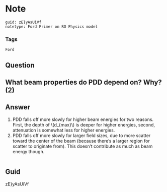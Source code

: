 # Note
```
guid: zE}yAsUiVf
notetype: Ford Primer on RO Physics model
```

### Tags
```
Ford
```

## Question
<h2>What beam properties do PDD depend on? Why? (2)</h2>

## Answer
<section>
<ol>
<li>PDD falls off more slowly for higher beam energies for two reasons. First, the depth of \(d_{max}\) is deeper for higher energies, second, attenuation is somewhat less for higher energies.</li>
<li>PDD falls off more slowly for larger field sizes, due to more scatter toward the center of the beam (because there’s a larger region for scatter to originate from). This doesn’t contribute as much as beam energy though.</li>
</ol>
<p><img alt="" src="4ED904DD-561F-49B2-B801-070C892EFB55.png"/></p>

</section>

## Guid
zE}yAsUiVf
